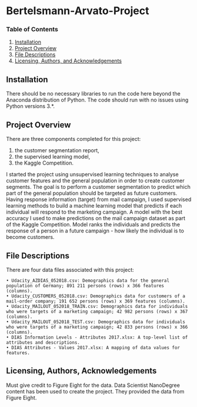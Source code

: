 # Bertelsmann-Arvato-Project


### Table of Contents

1. [Installation](#installation)
2. [Project Overview](#motivation)
3. [File Descriptions](#files)
4. [Licensing, Authors, and Acknowledgements](#licensing)


## Installation <a name="installation"></a>

There should be no necessary libraries to run the code here beyond the Anaconda distribution of Python.  The code should run with no issues using Python versions 3.*.


## Project Overview<a name="motivation"></a>

There are three components completed for this project:

1. the customer segmentation report, 
2. the supervised learning model,
3. the Kaggle Competition.

I started the project using unsupervised learning techniques to analyse customer features and the general population in order to create customer segments. The goal is to perform a customer segmentation to predict which part of the general population should be targeted as future customers.
Having response information (target) from mail campaign, I used supervised learning methods to build a machine learning model that predicts if each individual will respond to the marketing campaign. A model with the best accuracy I used to make predictions on the mail campaign dataset as part of the Kaggle Competition. Model ranks the individuals and predicts the response of a person in a future campaign - how likely the individual is to become customers.


## File Descriptions<a name="files"></a>

There are four data files associated with this project:

    • Udacity_AZDIAS_052018.csv: Demographics data for the general population of Germany; 891 211 persons (rows) x 366 features (columns).
    • Udacity_CUSTOMERS_052018.csv: Demographics data for customers of a mail-order company; 191 652 persons (rows) x 369 features (columns).
    • Udacity_MAILOUT_052018_TRAIN.csv: Demographics data for individuals who were targets of a marketing campaign; 42 982 persons (rows) x 367 (columns).
    • Udacity_MAILOUT_052018_TEST.csv: Demographics data for individuals who were targets of a marketing campaign; 42 833 persons (rows) x 366 (columns).
    • DIAS Information Levels - Attributes 2017.xlsx: A top-level list of attributes and descriptions.
    • DIAS Attributes - Values 2017.xlsx: A mapping of data values for features.


## Licensing, Authors, Acknowledgements<a name="licensing"></a>

Must give credit to Figure Eight for the data. Data Scientist NanoDegree content has been used to create the project. They provided the data from Figure Eight.

